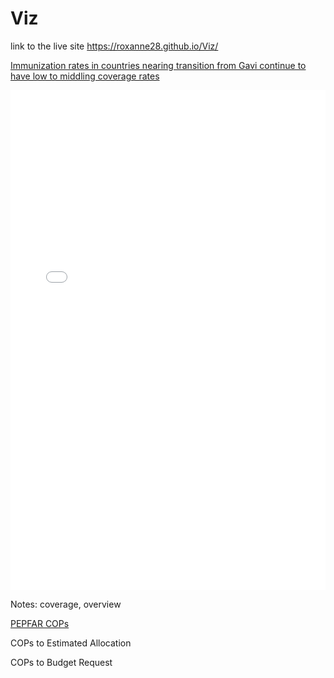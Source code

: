 # Viz

link to the live site  https://roxanne28.github.io/Viz/

<u>Immunization rates in countries nearing transition from Gavi continue to have low to middling coverage rates</u>

<iframe height="800" style="width: 100%;" scrolling="no" title="Co-financing stage x size of birth cohort" src="//codepen.io/roroxom/embed/VNyWzG/?height=265&theme-id=light&default-tab=result" frameborder="no" allowtransparency="true" allowfullscreen="true">
  See the Pen <a href='https://codepen.io/roroxom/pen/VNyWzG/'>Co-financing stage x size of birth cohort</a> by Roxanne
  (<a href='https://codepen.io/roroxom'>@roroxom</a>) on <a href='https://codepen.io'>CodePen</a>.
</iframe>


Notes: coverage, overview
<script async src="//jsfiddle.net/roroxom/nvteb31f/embed/result/"></script>


<u>PEPFAR COPs</u>

COPs to Estimated Allocation
<script async src="//jsfiddle.net/roroxom/gtxfucda/embed/result/"></script>


COPs to Budget Request
<script async src="//jsfiddle.net/roroxom/1r25nk8y/embed/result/"></script>

